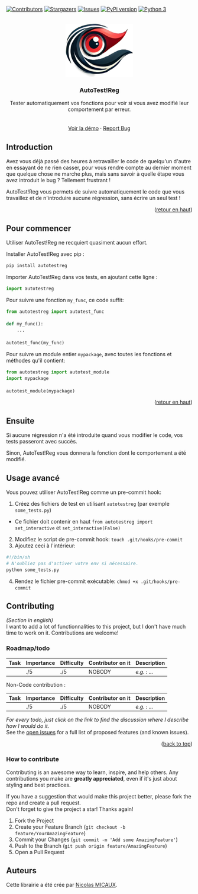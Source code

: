 <a name="readme-top"></a>
[![Contributors][contributors-shield]][contributors-url]<!--[![Forks][forks-shield]][forks-url]-->
[![Stargazers][stars-shield]][stars-url]
[![Issues][issues-shield]][issues-url]<!--[![MIT License][license-shield]][license-url]--><!--[![LinkedIn][linkedin-shield]][linkedin-url]-->
[![PyPi version][pypi-shield]][pypi-url]<!--[![Python 2][python2-shield]][python-url]-->
[![Python 3][python3-shield]][python-url]


<!-- PROJECT LOGO -->
<br />
<div align="center">
  <a href="https://github.com/NicolasMICAUX/autotestreg">
    <img src="https://raw.githubusercontent.com/NicolasMICAUX/autotestreg/main/images/logo.png" alt="Logo" width="182" height="143">
  </a>
  <h3 align="center">AutoTest!Reg</h3>
  <p align="center">
Tester automatiquement vos fonctions pour voir si vous avez modifié leur comportement par erreur.<br/>
<!--
    <a href="https://github.com/NicolasMICAUX/autotestreg"><strong>Explorer la documentation »</strong></a>
-->
    <br/><br/>
    <a href="https://github.com/NicolasMICAUX/autotestreg">Voir la démo</a>
    ·
    <a href="https://github.com/NicolasMICAUX/autotestreg/issues">Report Bug</a>
  </p>
</div>


<!-- ABOUT THE PROJECT -->
## Introduction
<!-- [Screen Shot][product-screenshot] -->
Avez vous déjà passé des heures à retravailler le code de quelqu'un d'autre en essayant de ne rien casser, pour vous rendre compte au dernier moment que quelque chose ne marche plus, mais sans savoir à quelle étape vous avez introduit le bug ? Tellement frustrant !

AutoTest!Reg vous permets de suivre automatiquement le code que vous travaillez et de n'introduire aucune régression, sans écrire un seul test !

<p align="right">(<a href="#readme-top">retour en haut</a>)</p>

<!-- GETTING STARTED -->
## Pour commencer
Utiliser AutoTest!Reg ne recquiert quasiment aucun effort.

Installer AutoTest!Reg avec pip :
```sh
pip install autotestreg
```

Importer AutoTest!Reg dans vos tests, en ajoutant cette ligne :
```python
import autotestreg
```

Pour suivre une fonction `my_func`, ce code suffit:
```python
from autotestreg import autotest_func

def my_func():
    ...

autotest_func(my_func)
```

Pour suivre un module entier `mypackage`, avec toutes les fonctions et méthodes qu'il contient:
```python
from autotestreg import autotest_module
import mypackage

autotest_module(mypackage)
```

<p align="right">(<a href="#readme-top">retour en haut</a>)</p>


## Ensuite
Si aucune régression n'a été introduite quand vous modifier le code, vos tests passeront avec succès.

Sinon, AutoTest!Reg vous donnera la fonction dont le comportement a été modifié.
<!-- # todo : GIVE EXAMPLE HERE -->

<!-- 
## Fonctionnalités avancées
<p align="right">(<a href="#readme-top">back to top</a>)</p>
-->


## Usage avancé
Vous pouvez utiliser AutoTest!Reg comme un pre-commit hook:
1. Créez des fichiers de test en utilisant `autotestreg` (par exemple `some_tests.py`)
  - Ce fichier doit contenir en haut `from autotestreg import set_interactive` et `set_interactive(False)`
2. Modifiez le script de pre-commit hook: `touch .git/hooks/pre-commit`
3. Ajoutez ceci à l'intérieur:
```bash
#!/bin/sh
# N'oubliez pas d'activer votre env si nécessaire.
python some_tests.py
```
4. Rendez le fichier pre-commit exécutable: `chmod +x .git/hooks/pre-commit`

<!-- CONTRIBUTING -->
## Contributing
_(Section in english)_  
I want to add a lot of functionnalities to this project, but I don't have much time to work on it. Contributions are welcome!  

<!-- ROADMAP-->
### Roadmap/todo
<!-- table with columns : task, importance, difficulty, status, description -->
| Task | Importance | Difficulty | Contributor on it | Description  |
|:-----|------------|------------|-------------------|:-------------|
|      | ./5        | ./5        | NOBODY            | _e.g._ : ... |

Non-Code contribution :

| Task | Importance | Difficulty | Contributor on it | Description  |
|:-----|------------|------------|-------------------|:-------------|
|      | ./5        | ./5        | NOBODY            | _e.g._ : ... |


_For every todo, just click on the link to find the discussion where I describe how I would do it._  
See the [open issues](https://github.com/NicolasMICAUX/autotestreg/issues) for a full list of proposed features (and known issues).

<p align="right">(<a href="#readme-top">back to top</a>)</p>

### How to contribute
Contributing is an awesome way to learn, inspire, and help others. Any contributions you make are **greatly appreciated**, even if it's just about styling and best practices.

If you have a suggestion that would make this project better, please fork the repo and create a pull request.  
Don't forget to give the project a star! Thanks again!

1. Fork the Project
2. Create your Feature Branch (`git checkout -b feature/YourAmazingFeature`)
3. Commit your Changes (`git commit -m 'Add some AmazingFeature'`)
4. Push to the Branch (`git push origin feature/AmazingFeature`)
5. Open a Pull Request


## Auteurs
Cette librairie a été crée par [Nicolas MICAUX](https://github.com/NicolasMICAUX).



<!-- MARKDOWN LINKS & IMAGES -->
<!-- https://www.markdownguide.org/basic-syntax/#reference-style-links -->
[contributors-shield]: https://img.shields.io/github/contributors/NicolasMICAUX/autotestreg.svg?style=for-the-badge
[contributors-url]: https://github.com/NicolasMICAUX/autotestreg/graphs/contributors
[stars-shield]: https://img.shields.io/github/stars/NicolasMICAUX/autotestreg.svg?style=for-the-badge
[stars-url]: https://github.com/NicolasMICAUX/autotestreg/stargazers
[issues-shield]: https://img.shields.io/github/issues/NicolasMICAUX/autotestreg.svg?style=for-the-badge
[issues-url]: https://github.com/NicolasMICAUX/autotestreg/issues
[pypi-shield]: https://img.shields.io/pypi/v/autotestreg.svg?style=for-the-badge
[pypi-url]: https://pypi.org/project/autotestreg/
[python2-shield]: https://img.shields.io/badge/python-2.7+-blue.svg?style=for-the-badge
[python3-shield]: https://img.shields.io/badge/python-3.5+-blue.svg?style=for-the-badge
[python-url]: https://www.python.org/downloads/

[//]: # ([license-shield]: https://img.shields.io/github/license/NicolasMICAUX/autotestreg.svg?style=for-the-badge)
[//]: # ([license-url]: https://github.com/NicolasMICAUX/autotestreg/blob/master/LICENSE.txt)
[//]: # ([product-screenshot]: images/screenshot.png)

